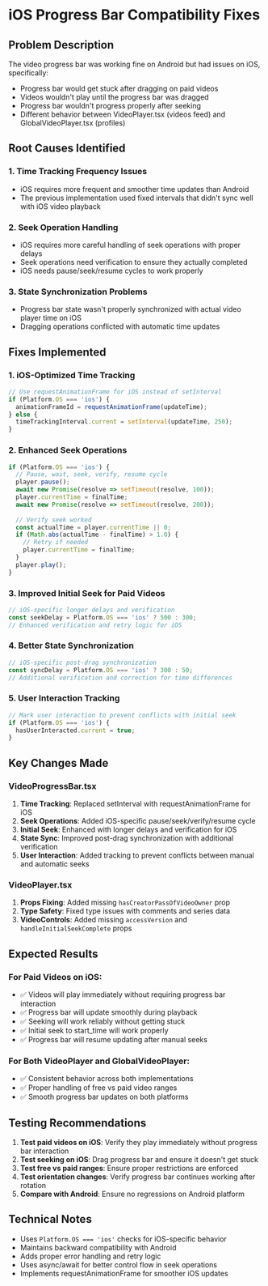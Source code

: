 # iOS Progress Bar Compatibility Fixes

## Problem Description
The video progress bar was working fine on Android but had issues on iOS, specifically:
- Progress bar would get stuck after dragging on paid videos
- Videos wouldn't play until the progress bar was dragged
- Progress bar wouldn't progress properly after seeking
- Different behavior between VideoPlayer.tsx (videos feed) and GlobalVideoPlayer.tsx (profiles)

## Root Causes Identified

### 1. Time Tracking Frequency Issues
- iOS requires more frequent and smoother time updates than Android
- The previous implementation used fixed intervals that didn't sync well with iOS video playback

### 2. Seek Operation Handling
- iOS requires more careful handling of seek operations with proper delays
- Seek operations need verification to ensure they actually completed
- iOS needs pause/seek/resume cycles to work properly

### 3. State Synchronization Problems
- Progress bar state wasn't properly synchronized with actual video player time on iOS
- Dragging operations conflicted with automatic time updates

## Fixes Implemented

### 1. iOS-Optimized Time Tracking
```typescript
// Use requestAnimationFrame for iOS instead of setInterval
if (Platform.OS === 'ios') {
  animationFrameId = requestAnimationFrame(updateTime);
} else {
  timeTrackingInterval.current = setInterval(updateTime, 250);
}
```

### 2. Enhanced Seek Operations
```typescript
if (Platform.OS === 'ios') {
  // Pause, wait, seek, verify, resume cycle
  player.pause();
  await new Promise(resolve => setTimeout(resolve, 100));
  player.currentTime = finalTime;
  await new Promise(resolve => setTimeout(resolve, 200));
  
  // Verify seek worked
  const actualTime = player.currentTime || 0;
  if (Math.abs(actualTime - finalTime) > 1.0) {
    // Retry if needed
    player.currentTime = finalTime;
  }
  player.play();
}
```

### 3. Improved Initial Seek for Paid Videos
```typescript
// iOS-specific longer delays and verification
const seekDelay = Platform.OS === 'ios' ? 500 : 300;
// Enhanced verification and retry logic for iOS
```

### 4. Better State Synchronization
```typescript
// iOS-specific post-drag synchronization
const syncDelay = Platform.OS === 'ios' ? 300 : 50;
// Additional verification and correction for time differences
```

### 5. User Interaction Tracking
```typescript
// Mark user interaction to prevent conflicts with initial seek
if (Platform.OS === 'ios') {
  hasUserInteracted.current = true;
}
```

## Key Changes Made

### VideoProgressBar.tsx
1. **Time Tracking**: Replaced setInterval with requestAnimationFrame for iOS
2. **Seek Operations**: Added iOS-specific pause/seek/verify/resume cycle
3. **Initial Seek**: Enhanced with longer delays and verification for iOS
4. **State Sync**: Improved post-drag synchronization with additional verification
5. **User Interaction**: Added tracking to prevent conflicts between manual and automatic seeks

### VideoPlayer.tsx
1. **Props Fixing**: Added missing `hasCreatorPassOfVideoOwner` prop
2. **Type Safety**: Fixed type issues with comments and series data
3. **VideoControls**: Added missing `accessVersion` and `handleInitialSeekComplete` props

## Expected Results

### For Paid Videos on iOS:
- ✅ Videos will play immediately without requiring progress bar interaction
- ✅ Progress bar will update smoothly during playback
- ✅ Seeking will work reliably without getting stuck
- ✅ Initial seek to start_time will work properly
- ✅ Progress bar will resume updating after manual seeks

### For Both VideoPlayer and GlobalVideoPlayer:
- ✅ Consistent behavior across both implementations
- ✅ Proper handling of free vs paid video ranges
- ✅ Smooth progress bar updates on both platforms

## Testing Recommendations

1. **Test paid videos on iOS**: Verify they play immediately without progress bar interaction
2. **Test seeking on iOS**: Drag progress bar and ensure it doesn't get stuck
3. **Test free vs paid ranges**: Ensure proper restrictions are enforced
4. **Test orientation changes**: Verify progress bar continues working after rotation
5. **Compare with Android**: Ensure no regressions on Android platform

## Technical Notes

- Uses `Platform.OS === 'ios'` checks for iOS-specific behavior
- Maintains backward compatibility with Android
- Adds proper error handling and retry logic
- Uses async/await for better control flow in seek operations
- Implements requestAnimationFrame for smoother iOS updates